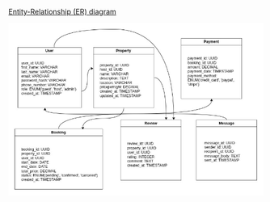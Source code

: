 [Entity-Relationship (ER) diagram](ALX%20Airbnb%20Database%20Module.jpg)

<img src="./ALX Airbnb Database Module.jpg">
